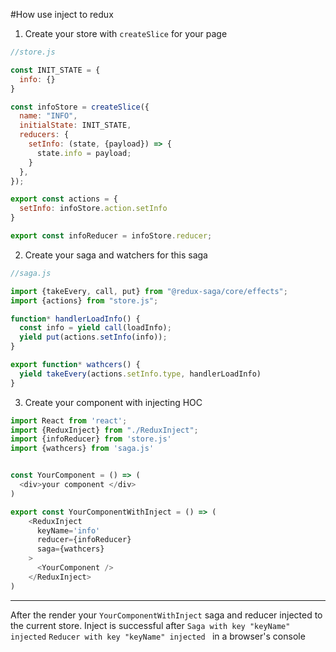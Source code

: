 #How use inject to redux

1. Create your store with `createSlice` for your page
```javascript
//store.js

const INIT_STATE = {
  info: {}
}

const infoStore = createSlice({
  name: "INFO",
  initialState: INIT_STATE,
  reducers: {
    setInfo: (state, {payload}) => {
      state.info = payload;
    }
  },
});

export const actions = {
  setInfo: infoStore.action.setInfo
}

export const infoReducer = infoStore.reducer; 
```

2. Create your saga and watchers for this saga
```javascript
//saga.js

import {takeEvery, call, put} from "@redux-saga/core/effects";
import {actions} from "store.js";

function* handlerLoadInfo() {
  const info = yield call(loadInfo);
  yield put(actions.setInfo(info));
}

export function* wathcers() {
  yield takeEvery(actions.setInfo.type, handlerLoadInfo)
}
```


3. Create your component with injecting HOC
```javascript
import React from 'react';
import {ReduxInject} from "./ReduxInject";
import {infoReducer} from 'store.js'
import {wathcers} from 'saga.js'


const YourComponent = () => (
  <div>your component </div>
)

export const YourComponentWithInject = () => (
    <ReduxInject
      keyName='info'
      reducer={infoReducer}
      saga={wathcers}
    >
      <YourComponent />
    </ReduxInject>
)
```

----
After the render your `YourComponentWithInject` saga and reducer injected to the current store.
Inject is successful after 
`Saga with key "keyName" injected`
`Reducer with key "keyName" injected `
in a browser's console

